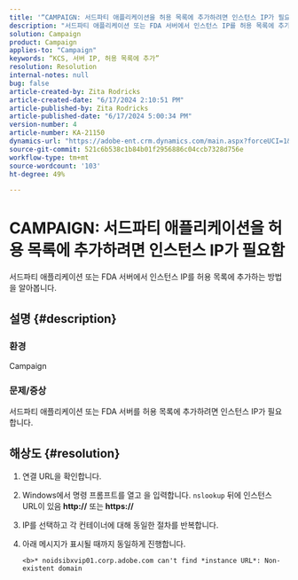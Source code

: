 ```yaml
---
title: '“CAMPAIGN: 서드파티 애플리케이션을 허용 목록에 추가하려면 인스턴스 IP가 필요함”'
description: "서드파티 애플리케이션 또는 FDA 서버에서 인스턴스 IP를 허용 목록에 추가하는 방법을 알아봅니다."
solution: Campaign
product: Campaign
applies-to: "Campaign"
keywords: “KCS, 서버 IP, 허용 목록에 추가”
resolution: Resolution
internal-notes: null
bug: false
article-created-by: Zita Rodricks
article-created-date: "6/17/2024 2:10:51 PM"
article-published-by: Zita Rodricks
article-published-date: "6/17/2024 5:00:34 PM"
version-number: 4
article-number: KA-21150
dynamics-url: "https://adobe-ent.crm.dynamics.com/main.aspx?forceUCI=1&pagetype=entityrecord&etn=knowledgearticle&id=fdafc460-b32c-ef11-840a-002248084fbb"
source-git-commit: 521c6b538c1b84b01f2956886c04ccb7328d756e
workflow-type: tm+mt
source-wordcount: '103'
ht-degree: 49%

---
```


# CAMPAIGN: 서드파티 애플리케이션을 허용 목록에 추가하려면 인스턴스 IP가 필요함


서드파티 애플리케이션 또는 FDA 서버에서 인스턴스 IP를 허용 목록에 추가하는 방법을 알아봅니다.

## 설명 {#description}


### <b>환경</b>

Campaign

### <b>문제/증상</b>

서드파티 애플리케이션 또는 FDA 서버를 허용 목록에 추가하려면 인스턴스 IP가 필요합니다.


## 해상도 {#resolution}


1. 연결 URL을 확인합니다.
2. Windows에서 명령 프롬프트를 열고 을 입력합니다. `nslookup` 뒤에 인스턴스 URL이 있음<b> http://</b> 또는<b> https://</b>
3. IP를 선택하고 각 컨테이너에 대해 동일한 절차를 반복합니다.
4. 아래 메시지가 표시될 때까지 동일하게 진행합니다.

   `<b>* noidsibxvip01.corp.adobe.com can't find *instance URL*: Non-existent domain`

